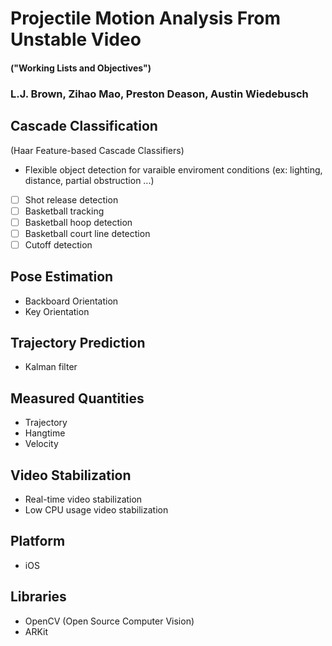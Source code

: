 # Projectile Motion Analysis From Unstable Video 
#### ("Working Lists and Objectives")
### L.J. Brown, Zihao Mao, Preston Deason, Austin Wiedebusch

## Cascade Classification

(Haar Feature-based Cascade Classifiers)

* Flexible object detection for varaible enviroment conditions (ex: lighting, distance, partial obstruction ...)
- [ ] Shot release detection
- [ ] Basketball tracking
- [ ] Basketball hoop detection
- [ ] Basketball court line detection
- [ ] Cutoff detection

## Pose Estimation

* Backboard Orientation
* Key Orientation

## Trajectory Prediction 

* Kalman filter

## Measured Quantities 

* Trajectory
* Hangtime
* Velocity

## Video Stabilization

* Real-time video stabilization
* Low CPU usage video stabilization

## Platform

* iOS

## Libraries

* OpenCV (Open Source Computer Vision)
* ARKit
